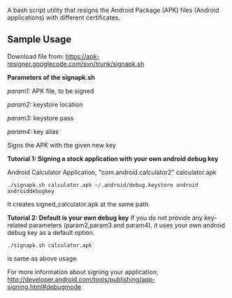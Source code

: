 A bash script utility that resigns the Android Package (APK) files (Android applications)  with different certificates.


## Sample Usage ##

Download file from: https://apk-resigner.googlecode.com/svn/trunk/signapk.sh

**Parameters of the signapk.sh**

_param1:_ APK file, to be signed

_param2:_ keystore location

_param3:_ keystore pass

_param4:_ key alias

Signs the APK with the given new key


**Tutorial 1: Signing a stock application with your own android debug key**

Android Calculator Application, "com.android.calculator2" calculator.apk
```
./signapk.sh calculator.apk ~/.android/debug.keystore android androiddebugkey
```

It creates signed\_calculator.apk at the same path

**Tutorial 2: Default is your own debug key**
If you do not provide any key-related parameters (param2,param3 and param4), it uses your own android debug key as a default option.
```
./signapk.sh calculator.apk 
```

is same as above usage

For more information about signing your application; http://developer.android.com/tools/publishing/app-signing.html#debugmode
